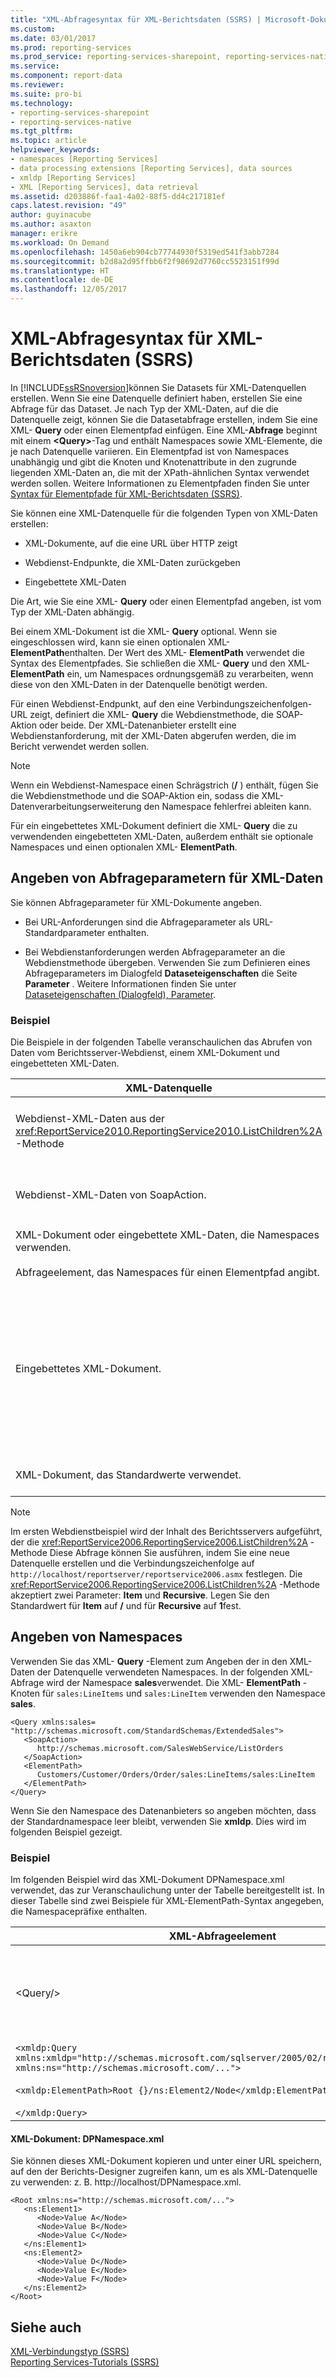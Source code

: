 ```yaml
---
title: "XML-Abfragesyntax für XML-Berichtsdaten (SSRS) | Microsoft-Dokumentation"
ms.custom: 
ms.date: 03/01/2017
ms.prod: reporting-services
ms.prod_service: reporting-services-sharepoint, reporting-services-native
ms.service: 
ms.component: report-data
ms.reviewer: 
ms.suite: pro-bi
ms.technology:
- reporting-services-sharepoint
- reporting-services-native
ms.tgt_pltfrm: 
ms.topic: article
helpviewer_keywords:
- namespaces [Reporting Services]
- data processing extensions [Reporting Services], data sources
- xmldp [Reporting Services]
- XML [Reporting Services], data retrieval
ms.assetid: d203886f-faa1-4a02-88f5-dd4c217181ef
caps.latest.revision: "49"
author: guyinacube
ms.author: asaxton
manager: erikre
ms.workload: On Demand
ms.openlocfilehash: 1450a6eb904cb77744930f5319ed541f3abb7284
ms.sourcegitcommit: b2d8a2d95ffbb6f2f98692d7760cc5523151f99d
ms.translationtype: HT
ms.contentlocale: de-DE
ms.lasthandoff: 12/05/2017
---
```

# <a name="xml-query-syntax-for-xml-report-data-ssrs"></a>XML-Abfragesyntax für XML-Berichtsdaten (SSRS)
  In [!INCLUDE[ssRSnoversion](../../includes/ssrsnoversion-md.md)]können Sie Datasets für XML-Datenquellen erstellen. Wenn Sie eine Datenquelle definiert haben, erstellen Sie eine Abfrage für das Dataset. Je nach Typ der XML-Daten, auf die die Datenquelle zeigt, können Sie die Datasetabfrage erstellen, indem Sie eine XML- **Query** oder einen Elementpfad einfügen. Eine XML-**Abfrage** beginnt mit einem **\<Query>**-Tag und enthält Namespaces sowie XML-Elemente, die je nach Datenquelle variieren. Ein Elementpfad ist von Namespaces unabhängig und gibt die Knoten und Knotenattribute in den zugrunde liegenden XML-Daten an, die mit der XPath-ähnlichen Syntax verwendet werden sollen. Weitere Informationen zu Elementpfaden finden Sie unter [Syntax für Elementpfade für XML-Berichtsdaten (SSRS)](../../reporting-services/report-data/element-path-syntax-for-xml-report-data-ssrs.md).  
  
 Sie können eine XML-Datenquelle für die folgenden Typen von XML-Daten erstellen:  
  
-   XML-Dokumente, auf die eine URL über HTTP zeigt  
  
-   Webdienst-Endpunkte, die XML-Daten zurückgeben  
  
-   Eingebettete XML-Daten  
  
 Die Art, wie Sie eine XML- **Query** oder einen Elementpfad angeben, ist vom Typ der XML-Daten abhängig.  
  
 Bei einem XML-Dokument ist die XML- **Query** optional. Wenn sie eingeschlossen wird, kann sie einen optionalen XML- **ElementPath**enthalten. Der Wert des XML- **ElementPath** verwendet die Syntax des Elementpfades. Sie schließen die XML- **Query** und den XML- **ElementPath** ein, um Namespaces ordnungsgemäß zu verarbeiten, wenn diese von den XML-Daten in der Datenquelle benötigt werden.  
  
 Für einen Webdienst-Endpunkt, auf den eine Verbindungszeichenfolgen-URL zeigt, definiert die XML- **Query** die Webdienstmethode, die SOAP-Aktion oder beide. Der XML-Datenanbieter erstellt eine Webdienstanforderung, mit der XML-Daten abgerufen werden, die im Bericht verwendet werden sollen.  
  
> [!NOTE]  
>  Wenn ein Webdienst-Namespace einen Schrägstrich (**/** ) enthält, fügen Sie die Webdienstmethode und die SOAP-Aktion ein, sodass die XML-Datenverarbeitungserweiterung den Namespace fehlerfrei ableiten kann.  
  
 Für ein eingebettetes XML-Dokument definiert die XML- **Query** die zu verwendenden eingebetteten XML-Daten, außerdem enthält sie optionale Namespaces und einen optionalen XML- **ElementPath**.  
  
## <a name="specifying-query-parameters-for-xml-data"></a>Angeben von Abfrageparametern für XML-Daten  
 Sie können Abfrageparameter für XML-Dokumente angeben.  
  
-   Bei URL-Anforderungen sind die Abfrageparameter als URL-Standardparameter enthalten.  
  
-   Bei Webdienstanforderungen werden Abfrageparameter an die Webdienstmethode übergeben. Verwenden Sie zum Definieren eines Abfrageparameters im Dialogfeld **Dataseteigenschaften** die Seite **Parameter** . Weitere Informationen finden Sie unter [Dataseteigenschaften (Dialogfeld), Parameter](../../reporting-services/report-data/dataset-properties-dialog-box-parameters.md).  
  
### <a name="example"></a>Beispiel  
 Die Beispiele in der folgenden Tabelle veranschaulichen das Abrufen von Daten vom Berichtsserver-Webdienst, einem XML-Dokument und eingebetteten XML-Daten.  
  
|XML-Datenquelle|Abfragebeispiel|  
|---------------------|-------------------|  
|Webdienst-XML-Daten aus der <xref:ReportService2010.ReportingService2010.ListChildren%2A> -Methode|`<Query>`<br /><br /> `<Method Name="ListChildren" Namespace="http://schemas.microsoft.com/sqlserver/2005/06/30/reporting/reportingservices" />`<br /><br /> `</Query>`|  
|Webdienst-XML-Daten von SoapAction.|`<Query xmlns=namespace>`<br /><br /> `<SoapAction>http://schemas/microsoft.com/sqlserver/2005/03/23/reporting/reportingservices/ListChildren</SoapAction>`<br /><br /> `</Query>`|  
|XML-Dokument oder eingebettete XML-Daten, die Namespaces verwenden.<br /><br /> Abfrageelement, das Namespaces für einen Elementpfad angibt.|`<Query xmlns:es="http://schemas.microsoft.com/StandardSchemas/ExtendedSales">`<br /><br /> `<ElementPath>/Customers/Customer/Orders/Order/es:LineItems/es:LineItem</ElementPath>`<br /><br /> `</Query>`|  
|Eingebettetes XML-Dokument.|`<Query>`<br /><br /> `<XmlData>`<br /><br /> `<Customers>`<br /><br /> `<Customer ID="1">Bobby</Customer>`<br /><br /> `</Customers>`<br /><br /> `</XmlData>`<br /><br /> `<ElementPath>Customer {@}</ElementPath>`<br /><br /> `</Query>`|  
|XML-Dokument, das Standardwerte verwendet.|*No query*.<br /><br /> Der Elementpfad wird vom XML-Dokument selbst abgeleitet und ist von Namespaces unabhängig.|  
  
> [!NOTE]  
>  Im ersten Webdienstbeispiel wird der Inhalt des Berichtsservers aufgeführt, der die <xref:ReportService2006.ReportingService2006.ListChildren%2A> -Methode Diese Abfrage können Sie ausführen, indem Sie eine neue Datenquelle erstellen und die Verbindungszeichenfolge auf `http://localhost/reportserver/reportservice2006.asmx` festlegen. Die <xref:ReportService2006.ReportingService2006.ListChildren%2A> -Methode akzeptiert zwei Parameter: **Item** und **Recursive**. Legen Sie den Standardwert für **Item** auf **/** und für **Recursive** auf **1**fest.  
  
## <a name="specifying-namespaces"></a>Angeben von Namespaces  
 Verwenden Sie das XML- **Query** -Element zum Angeben der in den XML-Daten der Datenquelle verwendeten Namespaces. In der folgenden XML-Abfrage wird der Namespace **sales**verwendet. Die XML- **ElementPath** -Knoten für `sales:LineItems` und `sales:LineItem` verwenden den Namespace **sales**.  
  
```  
<Query xmlns:sales=  
"http://schemas.microsoft.com/StandardSchemas/ExtendedSales">  
   <SoapAction>  
      http://schemas.microsoft.com/SalesWebService/ListOrders   
   </SoapAction>  
   <ElementPath>  
      Customers/Customer/Orders/Order/sales:LineItems/sales:LineItem  
   </ElementPath>  
</Query>  
```  
  
 Wenn Sie den Namespace des Datenanbieters so angeben möchten, dass der Standardnamespace leer bleibt, verwenden Sie **xmldp**. Dies wird im folgenden Beispiel gezeigt.  
  
### <a name="example"></a>Beispiel  
 Im folgenden Beispiel wird das XML-Dokument DPNamespace.xml verwendet, das zur Veranschaulichung unter der Tabelle bereitgestellt ist. In dieser Tabelle sind zwei Beispiele für XML-ElementPath-Syntax angegeben, die Namespacepräfixe enthalten.  
  
|XML-Abfrageelement|Resultierende Felder im Dataset|  
|-----------------------|-------------------------------------|  
|\<Query/>|Wert A: `http://schemas.microsoft.com/...`<br /><br /> Wert B: `http://schemas.microsoft.com/...`<br /><br /> Wert C: `http://schemas.microsoft.com/...`|  
|`<xmldp:Query xmlns:xmldp="http://schemas.microsoft.com/sqlserver/2005/02/reporting/XmlDPQuery" xmlns:ns="http://schemas.microsoft.com/...">`<br /><br /> `<xmldp:ElementPath>Root {}/ns:Element2/Node</xmldp:ElementPath>`<br /><br /> `</xmldp:Query>`|Value D<br /><br /> Value E<br /><br /> Value F|  
  
#### <a name="xml-document-dpnamespacexml"></a>XML-Dokument: DPNamespace.xml  
 Sie können dieses XML-Dokument kopieren und unter einer URL speichern, auf den der Berichts-Designer zugreifen kann, um es als XML-Datenquelle zu verwenden: z. B. http://localhost/DPNamespace.xml.  
  
```  
<Root xmlns:ns="http://schemas.microsoft.com/...">  
   <ns:Element1>  
      <Node>Value A</Node>  
      <Node>Value B</Node>  
      <Node>Value C</Node>  
   </ns:Element1>  
   <ns:Element2>  
      <Node>Value D</Node>  
      <Node>Value E</Node>  
      <Node>Value F</Node>  
   </ns:Element2>  
</Root>  
```  
  
## <a name="see-also"></a>Siehe auch  
 [XML-Verbindungstyp &#40;SSRS&#41;](../../reporting-services/report-data/xml-connection-type-ssrs.md)   
 [Reporting Services-Tutorials &#40;SSRS&#41;](../../reporting-services/reporting-services-tutorials-ssrs.md)  
  
  
